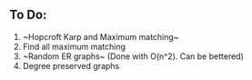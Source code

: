 ## To Do:
1. ~Hopcroft Karp and Maximum matching~
2. Find all maximum matching
3. ~Random ER graphs~ (Done with O(n^2). Can be bettered)
4. Degree preserved graphs
